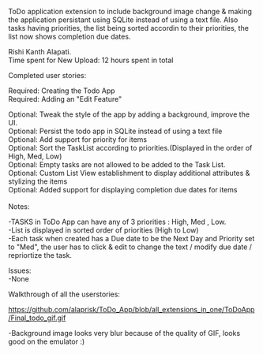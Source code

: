 ToDo application extension to include background image change & making the application persistant using SQLite instead of using a text file. Also tasks having priorities, the list being sorted accordin to their priorities, the list now shows completion due dates.<br>

Rishi Kanth Alapati.<br>
Time spent for New Upload: 12 hours spent in total<br>

Completed user stories:<br>

Required: Creating the Todo App<br>
Required: Adding an "Edit Feature"<br>

Optional: Tweak the style of the app by adding a background, improve the UI.<br>
Optional: Persist the todo app in SQLite instead of using a text file<br>
Optional: Add support for priority for items<br>
Optional: Sort the TaskList according to priorities.(Displayed in the order of High, Med, Low)<br>
Optional: Empty tasks are not allowed to be added to the Task List.<br>
Optional: Custom List View establishment to display additional attributes & stylizing the items<br>
Optional: Added support for displaying completion due dates for items<br>
<br>
Notes:<br>

-TASKS in ToDo App can have any of 3 priorities : High, Med , Low.<br>
-List is displayed in sorted order of priorities (High to Low)<br>
-Each task when created has a Due date to be the Next Day and Priority set to "Med", the user has to click & edit to change the text / modify due date / repriortize the task.


Issues:<br>
-None<br>

Walkthrough of all the userstories:<br>

https://github.com/alaprisk/ToDo_App/blob/all_extensions_in_one/ToDoApp/Final_todo_gif.gif<br>

-Background image looks very blur because of the quality of GIF, looks good on the emulator :)
